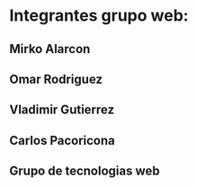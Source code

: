 # Integrantes grupo web:
## Mirko Alarcon
## Omar Rodriguez
## Vladimir Gutierrez
## Carlos Pacoricona
## Grupo de tecnologias web